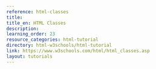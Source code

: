 ```yaml
---
reference: html-classes
title:
title_en: HTML Classes
description:
learning_order: 23
resource_categories: html-tutorial
directory: html-w3schools/html-tutorial
link: https://www.w3schools.com/html/html_classes.asp
layout: tutorials
---
```

